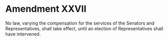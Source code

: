 # Amendment XXVII

No law, varying the compensation for the services of the Senators and
Representatives, shall take effect, until an election of Representatives
shall have intervened.
